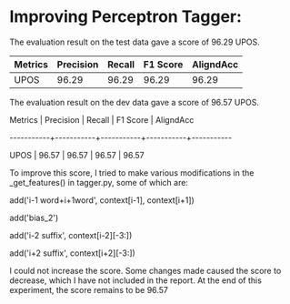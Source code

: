 # Improving Perceptron Tagger:

The evaluation result on the test data gave a score of 96.29 UPOS.

Metrics    | Precision |    Recall |  F1 Score | AligndAcc
-----------|-----------|-----------|-----------|-----------
UPOS       |     96.29 |     96.29 |     96.29 |     96.29


The evaluation result on the dev data gave a score of 96.57 UPOS.

Metrics    | Precision |    Recall |  F1 Score | AligndAcc

-----------+-----------+-----------+-----------+-----------

UPOS       |     96.57 |     96.57 |     96.57 |     96.57

To improve this score, I tried to make various modifications in the _get_features() in tagger.py, some of which are: 

add('i-1 word+i+1word', context[i-1], context[i+1])

add('bias_2')

add('i-2 suffix', context[i-2][-3:])

add('i+2 suffix', context[i+2][-3:])

I could not increase the score. Some changes made caused the score to decrease, which I have not included in the report. At the end of this experiment, the score remains to be 96.57

